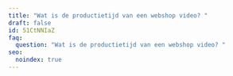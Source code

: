 ```yaml
---
title: "Wat is de productietijd van een webshop video? "
draft: false
id: 51CtNNIaZ
faq:
  question: "Wat is de productietijd van een webshop video? "
seo:
  noindex: true
---
```

